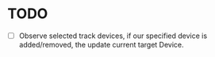 # TODO

- [ ] Observe selected track devices, if our specified device is added/removed, the update current target Device.
